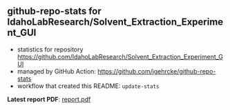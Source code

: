 ## github-repo-stats for IdahoLabResearch/Solvent_Extraction_Experiment_GUI

- statistics for repository https://github.com/IdahoLabResearch/Solvent_Extraction_Experiment_GUI
- managed by GitHub Action: https://github.com/jgehrcke/github-repo-stats
- workflow that created this README: `update-stats`

**Latest report PDF**: [report.pdf](https://github.com/idaholab/repository-statistics/raw/main/IdahoLabResearch/Solvent_Extraction_Experiment_GUI/latest-report/report.pdf)

